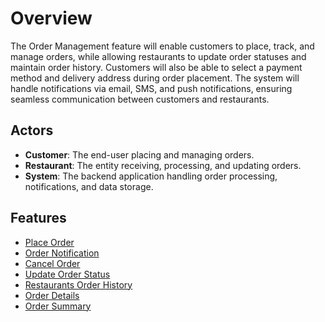 # Overview

The Order Management feature will enable customers to place, track, and manage orders, while allowing restaurants to update order statuses and maintain order history. Customers will also be able to select a payment method and delivery address during order placement. The system will handle notifications via email, SMS, and push notifications, ensuring seamless communication between customers and restaurants.

## Actors

- **Customer**: The end-user placing and managing orders.
- **Restaurant**: The entity receiving, processing, and updating orders.
- **System**: The backend application handling order processing, notifications, and data storage.

## Features

- [Place Order](./place-order.md)
- [Order Notification](./order-notification.md)
- [Cancel Order](./order-cancel.md)
- [Update Order Status](./order-status-update.md)
- [Restaurants Order History](./order-restaurants-order-history.md)
- [Order Details](./order-details.md)
- [Order Summary](./order-summary.md)
